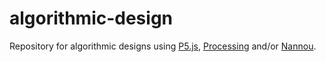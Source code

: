 # algorithmic-design

Repository for algorithmic designs using [P5.js](https://p5js.org/), [Processing](https://processing.org/) and/or [Nannou](https://nannou.cc/).
